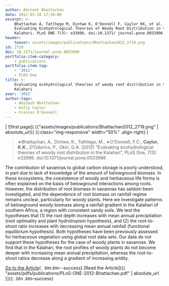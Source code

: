```yaml
---
author: Abinash Bhattachan
date: 2012-03-28 17:34:00
excerpt: >-
    Bhattachan A, Tatlhego M, Dintwe K, O'Donnell F, Caylor KK, et al. (2012)
    Evaluating Ecohydrological Theories of Woody Root Distribution in the
    Kalahari. PLoS ONE 7(3): e33996. doi:10.1371/ journal.pone.0033996
header:
    teaser: assets/images/publications/Bhattachan2012_2719.png
id: 2719
doi: 10.1371/journal.pone.0033996
portfolio-item-category:
    - publications
portfolio-item-tag:
    - '2012'
    - PLOS-One
title: >-
    Evaluating ecohydrological theories of woody root distribution in the
    Kalahari
year: '2012'
author-tags:
    - Abinash Bhattachan
    - Kelly Caylor
    - Frances O'Donnell
---
```

| !\[first page\]( \{\{"assets/images/publications/Bhattachan2012\_2719.png"  | absolute\_url\}\} )\{:class="img-responsive" width="50%" .align-right\} |

> ∗Bhattachan, A., Dintwe, K., Tathlego, M., ∗O’Donnell, F.C., **Caylor, K.K.**, D’Odorico, P., Okin, G.A. (2012) “Evaluating ecohydrological theories of woody root distribution in the Kalahari”, PLoS One, 7(3): e33996. doi:10.1371/journal.pone.0033996

The contribution of savannas to global carbon storage is poorly understood, in part due to lack of knowledge of the amount of belowground biomass. In these ecosystems, the coexistence of woody and herbaceous life forms is often explained on the basis of belowground interactions among roots. However, the distribution of root biomass in savannas has seldom been investigated, and the dependence of root biomass on rainfall regime remains unclear, particularly for woody plants. Here we investigate patterns of belowground woody biomass along a rainfall gradient in the Kalahari of southern Africa, a region with consistent sandy soils. We test the hypotheses that (1) the root depth increases with mean annual precipitation (root optimality and plant hydrotropism hypothesis), and (2) the root-to-shoot ratio increases with decreasing mean annual rainfall (functional equilibrium hypothesis). Both hypotheses have been previously assessed for herbaceous vegetation using global root data sets. Our data do not support these hypotheses for the case of woody plants in savannas. We find that in the Kalahari, the root profiles of woody plants do not become deeper with increasing mean annual precipitation, whereas the root-to-shoot ratios decrease along a gradient of increasing aridity.

[Go to the Article](http://dx.doi.org/10.1371/journal.pone.0033996){: .btn.btn--success} \[Read the Article\]({{ "assets/pdfs/publications/PLoS-ONE-2012-Bhattachan.pdf" | absolute_url }})\{: .btn .btn–success\}